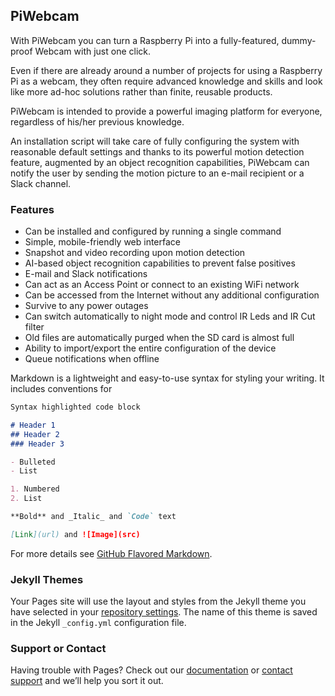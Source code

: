 ## PiWebcam

With PiWebcam you can turn a Raspberry Pi into a fully-featured, dummy-proof Webcam with just one click.

Even if there are already around a number of projects for using a Raspberry Pi as a webcam, they often require advanced knowledge and skills and look like more ad-hoc solutions rather than finite, reusable products.

PiWebcam is intended to provide a powerful imaging platform for everyone, regardless of his/her previous knowledge.

An installation script will take care of fully configuring the system with reasonable default settings and thanks to its powerful motion detection feature, augmented by an object recognition capabilities, PiWebcam can notify the user by sending the motion picture to an e-mail recipient or a Slack channel.


### Features

* Can be installed and configured by running a single command
* Simple, mobile-friendly web interface
* Snapshot and video recording upon motion detection
* AI-based object recognition capabilities to prevent false positives
* E-mail and Slack notifications
* Can act as an Access Point or connect to an existing WiFi network
* Can be accessed from the Internet without any additional configuration
* Survive to any power outages
* Can switch automatically to night mode and control IR Leds and IR Cut filter
* Old files are automatically purged when the SD card is almost full
* Ability to import/export the entire configuration of the device
* Queue notifications when offline

Markdown is a lightweight and easy-to-use syntax for styling your writing. It includes conventions for

```markdown
Syntax highlighted code block

# Header 1
## Header 2
### Header 3

- Bulleted
- List

1. Numbered
2. List

**Bold** and _Italic_ and `Code` text

[Link](url) and ![Image](src)
```

For more details see [GitHub Flavored Markdown](https://guides.github.com/features/mastering-markdown/).

### Jekyll Themes

Your Pages site will use the layout and styles from the Jekyll theme you have selected in your [repository settings](https://github.com/piwebcam/piwebcam.github.io/settings). The name of this theme is saved in the Jekyll `_config.yml` configuration file.

### Support or Contact

Having trouble with Pages? Check out our [documentation](https://help.github.com/categories/github-pages-basics/) or [contact support](https://github.com/contact) and we’ll help you sort it out.
